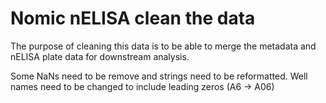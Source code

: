 # Nomic nELISA clean the data
The purpose of cleaning this data is to be able to merge the metadata and nELISA plate data for downstream analysis.

Some NaNs need to be remove and strings need to be reformatted.
Well names need to be changed to include leading zeros (A6 -> A06)
